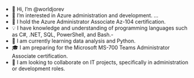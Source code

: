 - 👋 Hi, I’m @worldjorev
- 👀 I’m interested in Azure administration and development. ...
- 🌟 I hold the Azure Administrator Associate Az-104 certification.
- 💡 I have knowledge and understanding of programming languages such as C#, .NET, SQL, PowerShell, and Bash.- 
- 🌱 I am currently learning data analysis and Python.
- 🎓 I am preparing for the Microsoft MS-700 Teams Administrator Associate certification.
- 💞️ I am looking to collaborate on IT projects, specifically in administration or development roles.

<!---
worldjorev/worldjorev is a ✨ special ✨ repository because its `README.md` (this file) appears on your GitHub profile.
You can click the Preview link to take a look at your changes.
--->
